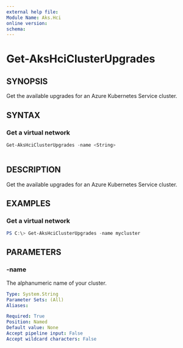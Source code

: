 ```yaml
---
external help file: 
Module Name: Aks.Hci
online version: 
schema: 
---
```


# Get-AksHciClusterUpgrades

## SYNOPSIS
Get the available upgrades for an Azure Kubernetes Service cluster.

## SYNTAX

### Get a virtual network
```powershell
Get-AksHciClusterUpgrades -name <String>
                          
```

## DESCRIPTION
Get the available upgrades for an Azure Kubernetes Service cluster.

## EXAMPLES

### Get a virtual network
```powershell
PS C:\> Get-AksHciClusterUpgrades -name mycluster
```

## PARAMETERS

### -name
The alphanumeric name of your cluster.

```yaml
Type: System.String
Parameter Sets: (All)
Aliases:

Required: True
Position: Named
Default value: None
Accept pipeline input: False
Accept wildcard characters: False
```